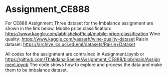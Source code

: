 # Assignment_CE888

For CE888 Assignment
Three dataset for the Imbalance assignment are shown in the link below.
Mobile price classification: https://www.kaggle.com/iabhishekofficial/mobile-price-classification
Wine quality: https://www.kaggle.com/yasserh/wine-quality-dataset
Raisin dataset: https://archive.ics.uci.edu/ml/datasets/Raisin+Dataset

All codes for the assignment are contrained in Assignment.ipynb or https://github.com/ThakdanaiSaelee/Assignment_CE888/blob/main/Assignment.ipynb
The code shows how to explore and process the data and make them to be imbalance dataset.
